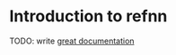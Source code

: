 # Introduction to refnn

TODO: write [great documentation](http://jacobian.org/writing/what-to-write/)
